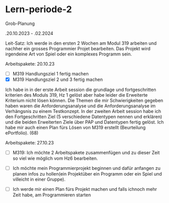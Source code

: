# Lern-periode-2

Grob-Planung 

 .20.10.2023 - .02.2024

Leit-Satz:
Ich werde in den ersten 2 Wochen am Modul 319 arbeiten und nachher ein grosses Programmier Projet bearbeiten. Das Projekt wird irgendeine Art von Spiel oder ein komplexes Programm sein. 


Arbeitspakete: 20.10.23

- [ ] M319 Handlungsziel 1 fertig machen
- [x] M319 Handlungsziel 2 und 3 fertig machen

Ich habe in in der erste Arbeit session die grundlage und fortgeschritten kriterien des Moduls 319, Hz 1 gelöst aber habe leider die Erweiterte Kriterium nicht lösen können.
Die Themen die mir Schwierigkeiten gegeben haben waren die Anforderungsanalyse und die Anforderungsanalyse im Verhängsnis zu einem Testkonzept.
In der zweiten Arbeit session habe ich den Fortgeschritten Ziel (5 verschiedene Datentypen nennen und erklären) und die beiden Erweiterten Ziele über PAP und Datentypen fertig gelöst. Ich habe mir auch einen Plan fürs Lösen von M319 erstellt (Beurteilung ePortfolio). (68)


Arbeitspakete: 27.10.23

- [ ] M319: Ich möchte 2 Arbeitspakete zusammenfügen und zu dieser Zeit so viel wie möglich vom Hz6 bearbeiten.
- [ ] Ich möchte mein Programmierprojekt beginnen und dafür anfangen zu planen infos zu hollen(ein Projektüber ein Programm oder ein Spiel und villeicht in einer Gruppe).
- [ ] Ich werde mir einen Plan fürs Projekt machen und falls ichnoch mehr Zeit habe, am Programmieren starten

